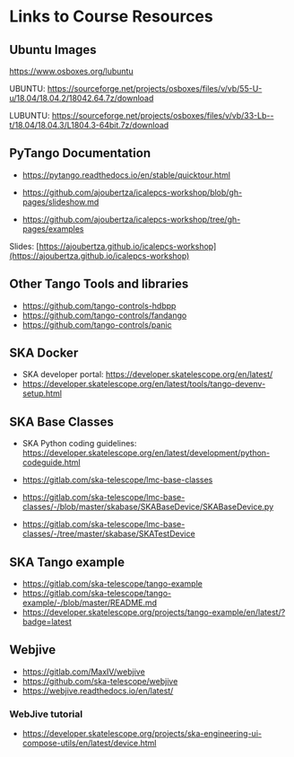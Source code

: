 # Links to Course Resources

## Ubuntu Images

https://www.osboxes.org/lubuntu

UBUNTU: https://sourceforge.net/projects/osboxes/files/v/vb/55-U-u/18.04/18.04.2/18042.64.7z/download

LUBUNTU: https://sourceforge.net/projects/osboxes/files/v/vb/33-Lb--t/18.04/18.04.3/L1804.3-64bit.7z/download

## PyTango Documentation

* https://pytango.readthedocs.io/en/stable/quicktour.html

* https://github.com/ajoubertza/icalepcs-workshop/blob/gh-pages/slideshow.md
* https://github.com/ajoubertza/icalepcs-workshop/tree/gh-pages/examples

Slides: [https://ajoubertza.github.io/icalepcs-workshop](https://ajoubertza.github.io/icalepcs-workshop)

## Other Tango Tools and libraries

* https://github.com/tango-controls-hdbpp
* https://github.com/tango-controls/fandango
* https://github.com/tango-controls/panic

## SKA Docker

* SKA developer portal: https://developer.skatelescope.org/en/latest/
* https://developer.skatelescope.org/en/latest/tools/tango-devenv-setup.html



## SKA Base Classes

* SKA Python coding guidelines: https://developer.skatelescope.org/en/latest/development/python-codeguide.html

* https://gitlab.com/ska-telescope/lmc-base-classes
* https://gitlab.com/ska-telescope/lmc-base-classes/-/blob/master/skabase/SKABaseDevice/SKABaseDevice.py
* https://gitlab.com/ska-telescope/lmc-base-classes/-/tree/master/skabase/SKATestDevice

## SKA Tango example

* https://gitlab.com/ska-telescope/tango-example
* https://gitlab.com/ska-telescope/tango-example/-/blob/master/README.md
* https://developer.skatelescope.org/projects/tango-example/en/latest/?badge=latest



## Webjive

* https://gitlab.com/MaxIV/webjive
* https://github.com/ska-telescope/webjive
* https://webjive.readthedocs.io/en/latest/

### WebJive tutorial

* https://developer.skatelescope.org/projects/ska-engineering-ui-compose-utils/en/latest/device.html
